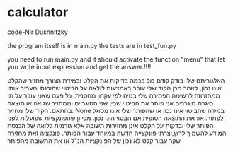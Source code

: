 # calculator
code-Nir Dushnitzky

the program itself is in main.py
the tests are in test_fun.py

you need to run main.py and it should activate the function "menu" that let you write input expression and get the answer.!!!!


האלגוריתם שלי בודק קודם כול בכמה בדיקות את הקלט ובמידת הצורך מחזיר שהקלט אינו נכון, לאחר מכן הקוד שלי עובר באמצעות לולאה על הביטוי שהוכנס
ומעביר אותו ממחזרוזת לרשימה
הפתירה שלי בנויה לפי עקרון מחסנית, כל פעם שאני עובר על תו סיגרת סוגררים אני פותר את הביטוי שבין שני הסוגריים וממחזיר שגיאה או תוצאה בהתאם.
הקוד שלי מחזיר: 
None
במידה שהביטוי אינו נכון או שהפותר שלי אינו מסוגל לפתור.
או:
את התוצאה הסופית אם הבטוי הינו נכון.
מכיוון שהפונקציות שפועלות לפני הפותר שלי ובדקות על הקלט אינן מחזירות תשובה אלא גורמות ללואה של הכנסת המידע להשמיך לרוץ,יצרתי פונקצייה חדשה במיוחד עבור הפותר.
פונקציה זאת מחזירה שקר עבור קלט לא נכון של הפונקציות הנ"ל או את התשובה מהפותר
